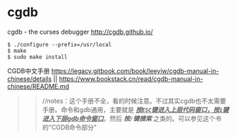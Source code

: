 
# cgdb

cgdb - the curses debugger http://cgdb.github.io/
```
$ ./configure --prefix=/usr/local
$ make
$ sudo make install
```

CGDB中文手册 https://legacy.gitbook.com/book/leeyiw/cgdb-manual-in-chinese/details || https://www.bookstack.cn/read/cgdb-manual-in-chinese/README.md
>> //notes：这个手册不全，看的时候注意。不过其实cgdb也不太需要手册。命令和gdb通用，主要就是 ***<ins>按`ESC`键进入上层代码窗口，按`i`键进入下层gdb命令窗口</ins>***。然后 ***按`/`键搜索*** 之类的。可以参见这个书的"CGDB命令部分"
